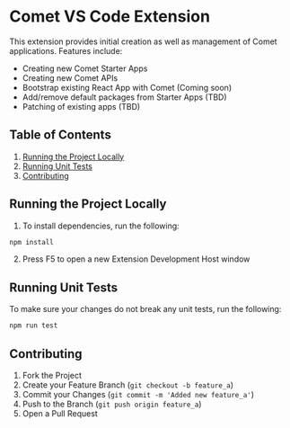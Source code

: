 # Comet VS Code Extension

This extension provides initial creation as well as management of Comet applications. Features include:

- Creating new Comet Starter Apps
- Creating new Comet APIs
- Bootstrap existing React App with Comet (Coming soon)
- Add/remove default packages from Starter Apps (TBD)
- Patching of existing apps (TBD)

## Table of Contents

1. [Running the Project Locally](#running-the-project-locally)
2. [Running Unit Tests](#running-unit-tests)
3. [Contributing](#contributing)

## Running the Project Locally

1. To install dependencies, run the following:

```sh
npm install
```

2. Press F5 to open a new Extension Development Host window

## Running Unit Tests

To make sure your changes do not break any unit tests, run the following:

```sh
npm run test
```

## Contributing

1. Fork the Project
2. Create your Feature Branch (`git checkout -b feature_a`)
3. Commit your Changes (`git commit -m 'Added new feature_a'`)
4. Push to the Branch (`git push origin feature_a`)
5. Open a Pull Request
